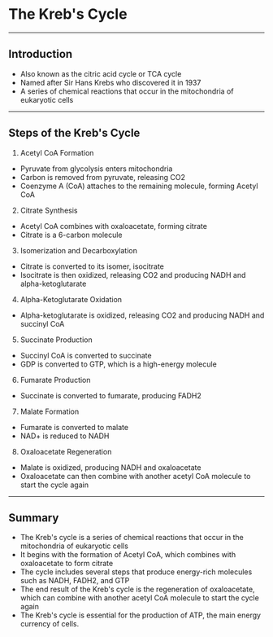 # The Kreb's Cycle

---

## Introduction

- Also known as the citric acid cycle or TCA cycle
- Named after Sir Hans Krebs who discovered it in 1937
- A series of chemical reactions that occur in the mitochondria of eukaryotic cells

---

## Steps of the Kreb's Cycle

1. Acetyl CoA Formation
- Pyruvate from glycolysis enters mitochondria
- Carbon is removed from pyruvate, releasing CO2
- Coenzyme A (CoA) attaches to the remaining molecule, forming Acetyl CoA

2. Citrate Synthesis
- Acetyl CoA combines with oxaloacetate, forming citrate
- Citrate is a 6-carbon molecule

3. Isomerization and Decarboxylation
- Citrate is converted to its isomer, isocitrate
- Isocitrate is then oxidized, releasing CO2 and producing NADH and alpha-ketoglutarate

4. Alpha-Ketoglutarate Oxidation
- Alpha-ketoglutarate is oxidized, releasing CO2 and producing NADH and succinyl CoA

5. Succinate Production
- Succinyl CoA is converted to succinate
- GDP is converted to GTP, which is a high-energy molecule

6. Fumarate Production
- Succinate is converted to fumarate, producing FADH2

7. Malate Formation
- Fumarate is converted to malate
- NAD+ is reduced to NADH

8. Oxaloacetate Regeneration
- Malate is oxidized, producing NADH and oxaloacetate
- Oxaloacetate can then combine with another acetyl CoA molecule to start the cycle again

---

## Summary

- The Kreb's cycle is a series of chemical reactions that occur in the mitochondria of eukaryotic cells
- It begins with the formation of Acetyl CoA, which combines with oxaloacetate to form citrate
- The cycle includes several steps that produce energy-rich molecules such as NADH, FADH2, and GTP
- The end result of the Kreb's cycle is the regeneration of oxaloacetate, which can combine with another acetyl CoA molecule to start the cycle again
- The Kreb's cycle is essential for the production of ATP, the main energy currency of cells.



